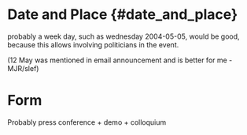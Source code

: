 # Date and Place {#date_and_place}

probably a week day, such as wednesday 2004-05-05, would be good,
because this allows involving politicians in the event.

(12 May was mentioned in email announcement and is better for me -
MJR/slef)

# Form

Probably press conference + demo + colloquium
